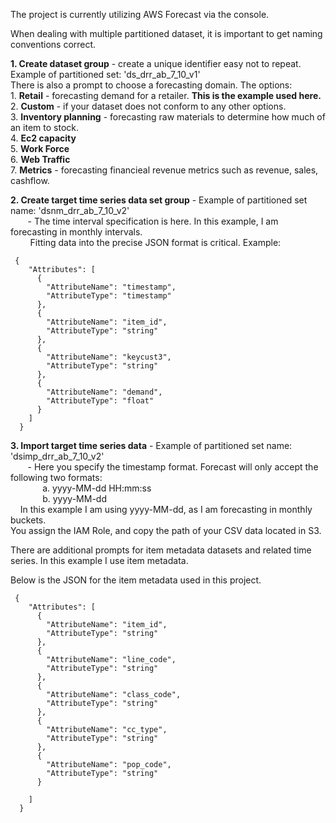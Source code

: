 The project is currently utilizing AWS Forecast via the console.  

When dealing with multiple partitioned dataset, it is important to get naming conventions correct.

**1. Create dataset group** - create a unique identifier easy not to repeat. Example of partitioned set: 'ds_drr_ab_7_10_v1'  
     There is also a prompt to choose a forecasting domain. The options:  
     1. **Retail** - forecasting demand for a retailer. **This is the example used here.**  
     2. **Custom** - if your dataset does not conform to any other options.  
     3. **Inventory planning** - forecasting raw materials to determine how much of an item to stock.  
     4. **Ec2 capacity**  
     5. **Work Force**  
     6. **Web Traffic**  
     7. **Metrics** - forecasting financieal revenue metrics such as revenue, sales, cashflow.

**2. Create target time series data set group** - Example of partitioned set name: 'dsnm_drr_ab_7_10_v2'  
&nbsp;&nbsp;&nbsp;&nbsp;&nbsp;&nbsp;&nbsp;- The time interval specification is here. In this example, I am forecasting in monthly intervals.  
&nbsp;&nbsp;&nbsp;&nbsp;&nbsp;&nbsp;&nbsp;  Fitting data into the precise JSON format is critical.  Example:
     
     {
        "Attributes": [
          {
            "AttributeName": "timestamp",
            "AttributeType": "timestamp"
          },          
          {
            "AttributeName": "item_id",
            "AttributeType": "string"
          },
          {
            "AttributeName": "keycust3",
            "AttributeType": "string"
          },
          {
            "AttributeName": "demand",
            "AttributeType": "float"
          }
        ]
      }

**3. Import target time series data** - Example of partitioned set name: 'dsimp_drr_ab_7_10_v2'  
&nbsp;&nbsp;&nbsp;&nbsp;&nbsp;&nbsp;&nbsp;- Here you specify the timestamp format. Forecast will only accept the following two formats:  
&nbsp;&nbsp;&nbsp;&nbsp;&nbsp;&nbsp;&nbsp;&nbsp;&nbsp;&nbsp;&nbsp;&nbsp; a. yyyy-MM-dd HH:mm:ss  
&nbsp;&nbsp;&nbsp;&nbsp;&nbsp;&nbsp;&nbsp;&nbsp;&nbsp;&nbsp;&nbsp;&nbsp; b. yyyy-MM-dd  
&nbsp;&nbsp;&nbsp; In this example I am using yyyy-MM-dd, as I am forecasting in monthly buckets.  
You assign the IAM Role, and copy the path of your CSV data located in S3.

There are additional prompts for item metadata datasets and related time series. In this example I use item metadata.

Below is the JSON for the item metadata used in this project.


     {
        "Attributes": [
          {
            "AttributeName": "item_id",
            "AttributeType": "string"
          },
          {
            "AttributeName": "line_code",
            "AttributeType": "string"
          },
          {
            "AttributeName": "class_code",
            "AttributeType": "string"
          },
          {
            "AttributeName": "cc_type",
            "AttributeType": "string"
          },
          {
            "AttributeName": "pop_code",
            "AttributeType": "string"
          }

        ]
      }
